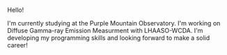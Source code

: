 Hello!

I'm currently studying at the Purple Mountain Observatory.
I'm working on Diffuse Gamma-ray Emission Measurment with LHAASO-WCDA.
I'm developing my programming skills and looking forward to make a solid career!
